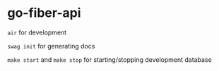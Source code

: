 # go-fiber-api

```air``` for development

```swag init``` for generating docs

```make start``` and ```make stop``` for starting/stopping development database
